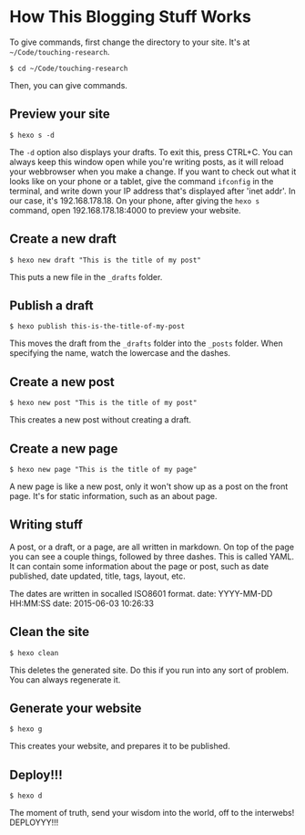 # How This Blogging Stuff Works

To give commands, first change the directory to your site. It's at `~/Code/touching-research`.

    $ cd ~/Code/touching-research

Then, you can give commands.

## Preview your site

    $ hexo s -d

The `-d` option also displays your drafts. To exit this, press CTRL+C. You can always keep this window open while you're writing posts, as it will reload your webbrowser when you make a change. If you want to check out what it looks like on your phone or a tablet, give the command `ifconfig` in the terminal, and write down your IP address that's displayed after 'inet addr'. In our case, it's 192.168.178.18. On your phone, after giving the `hexo s` command, open 192.168.178.18:4000 to preview your website.

## Create a new draft

    $ hexo new draft "This is the title of my post"

This puts a new file in the `_drafts` folder.

## Publish a draft

    $ hexo publish this-is-the-title-of-my-post

This moves the draft from the `_drafts` folder into the `_posts` folder. When specifying the name, watch the lowercase and the dashes.

## Create a new post

    $ hexo new post "This is the title of my post"

This creates a new post without creating a draft.

## Create a new page

    $ hexo new page "This is the title of my page"

A new page is like a new post, only it won't show up as a post on the front page. It's for static information, such as an about page.

## Writing stuff

A post, or a draft, or a page, are all written in markdown. On top of the page you can see a couple things, followed by three dashes. This is called YAML. It can contain some information about the page or post, such as date published, date updated, title, tags, layout, etc.

The dates are written in socalled ISO8601 format.
date: YYYY-MM-DD HH:MM:SS
date: 2015-06-03 10:26:33

## Clean the site

    $ hexo clean

This deletes the generated site. Do this if you run into any sort of problem. You can always regenerate it.

## Generate your website

    $ hexo g

This creates your website, and prepares it to be published.

## Deploy!!!

    $ hexo d

The moment of truth, send your wisdom into the world, off to the interwebs! DEPLOYYY!!!
